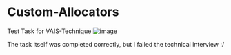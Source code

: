 # Custom-Allocators
Test Task for VAIS-Technique
![image](https://github.com/alekseyProsk/Custom-Allocators/assets/67463572/b91f6265-5f0b-411b-9b3f-2a9137d113c1)

The task itself was completed correctly, but I failed the technical interview :/
